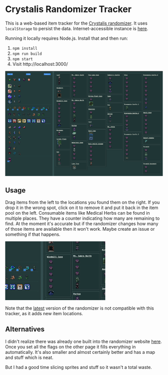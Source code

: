 # Crystalis Randomizer Tracker

This is a web-based item tracker for the
[Crystalis randomizer](https://crystalisrandomizer.com). It uses 
`localStorage` to persist the data. Internet-accessible instance is 
[here](https://crystalistracker.tmont.com/).

Running it locally requires Node.js. Install that and then run:

1. `npm install`
2. `npm run build`
3. `npm start`
4. Visit http://localhost:3000/

![screenshot](./docs/crystalis-rando-tracker-empty.png)

## Usage
Drag items from the left to the locations you found them on the right. If you
drop it in the wrong spot, click on it to remove it and put it back in the
item pool on the left. Consumable items like Medical Herbs can be found in
multiple places. They have a counter indicating how many are remaining to
find. At the moment it's accurate but if the randomizer changes how many
of those items are available then it won't work. Maybe create an issue
or something if that happens.

![usage gif](./docs/crystalis-tracker-usage.gif)

Note that the [latest](https://crystalisrandomizer.com/latest) version of
the randomizer is not compatible with this tracker, as it adds new item
locations.

## Alternatives
I didn't realize there was already one built into the randomizer website
[here](https://crystalisrandomizer.com/track). Once you set all the flags
on the other page it fills everything in automatically. It's also smaller
and almost certainly better and has a map and stuff which is neat.

But I had a good time slicing sprites and stuff so it wasn't a total waste.
